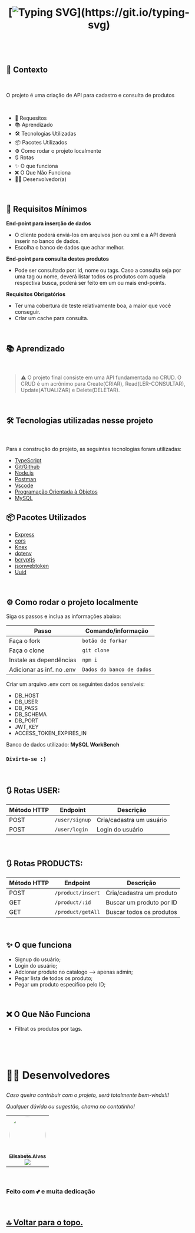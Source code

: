 <h1 align="center">
    <br>

[![Typing SVG](https://readme-typing-svg.herokuapp.com/?color=ffffff&size=38&center=true&vCenter=true&width=500&lines=👗+Case+Amaro+👔+!!!;)](https://git.io/typing-svg)

</h1>
<br>

<br>

## 🧠 Contexto

<br>

O projeto é uma criação de API para cadastro e consulta de produtos

<br>

- 📌 Requesitos
- 📚 Aprendizado
- 🛠️ Tecnologias Utilizadas
- 📦 Pacotes Utilizados
- ⚙️ Como rodar o projeto localmente
- 🔃 Rotas
- ✨ O que funciona
- ❌ O Que Não Funciona
- 👨‍💻 Desenvolvedor(a)

<br>

## 📌 Requisitos Mínimos

**End-point para inserção de dados**

- O cliente poderá enviá-los em arquivos json ou xml e a API deverá inserir no banco de dados.
- Escolha o banco de dados que achar melhor.

**End-point para consulta destes produtos**

- Pode ser consultado por: id, nome ou tags. Caso a consulta seja por uma tag ou nome, deverá listar todos os produtos com aquela respectiva busca, poderá ser feito em um ou mais end-points.

**Requisitos Obrigatórios**

- Ter uma cobertura de teste relativamente boa, a maior que você conseguir.
- Criar um cache para consulta.

<br>

## 📚 Aprendizado

<br>

> ⚠️ O projeto final consiste em uma API fundamentada no CRUD. O CRUD é um acrônimo para Create(CRIAR), Read(LER-CONSULTAR), Update(ATUALIZAR) e Delete(DELETAR).

<br>

## 🛠️ Tecnologias utilizadas nesse projeto

<br>

Para a construção do projeto, as seguintes tecnologias foram utilizadas:

- [TypeScript](https://www.typescriptlang.org/)
- [Git/Github](https://github.com/)
- [Node.js](https://nodejs.org/en/)
- [Postman](https://www.postman.com/)
- [Vscode](https://code.visualstudio.com/)
- [Programação Orientada à Objetos](https://www.devmedia.com.br/os-4-pilares-da-programacao-orientada-a-objetos/9264)
- [MySQL](https://www.mysql.com/)

## 📦 Pacotes Utilizados

- [Express](https://expressjs.com/pt-br/)
- [cors](https://www.npmjs.com/package/cors)
- [Knex](https://knexjs.org/)
- [dotenv](https://www.npmjs.com/package/dotenv)
- [bcryptjs](https://www.npmjs.com/package/bcryptjs)
- [jsonwebtoken](https://www.npmjs.com/package/jsonwebtoken)
- [Uuid](https://www.uuidgenerator.net/)

<br>

## ⚙️ Como rodar o projeto localmente

Siga os passos e inclua as informações abaixo:

| Passo                     | Comando/informação        |
| ------------------------- | ------------------------- |
| Faça o fork               | `botão de forkar`         |
| Faça o clone              | `git clone`               |
| Instale as dependências   | `npm i`                   |
| Adicionar as inf. no .env | `Dados do banco de dados` |

Criar um arquivo .env com os seguintes dados sensíveis:

- DB_HOST
- DB_USER
- DB_PASS
- DB_SCHEMA
- DB_PORT
- JWT_KEY
- ACCESS_TOKEN_EXPIRES_IN

Banco de dados utilizado: **MySQL WorkBench**

### `Divirta-se :)`

<br>

## 🔃 Rotas USER:

| Método HTTP | Endpoint       | Descrição                |
| ----------- | -------------- | ------------------------ |
| POST        | `/user/signup` | Cria/cadastra um usuário |
| POST        | `/user/login`  | Login do usuário         |

<br>

## 🔃 Rotas PRODUCTS:

| Método HTTP | Endpoint          | Descrição                |
| ----------- | ----------------- | ------------------------ |
| POST        | `/product/insert` | Cria/cadastra um produto |
| GET         | `/product/:id`    | Buscar um produto por ID |
| GET         | `/product/getAll` | Buscar todos os produtos |

<br>

## ✨ O que funciona

- Signup do usuário;
- Login do usuário;
- Adcionar produto no catalogo --> apenas admin;
- Pegar lista de todos os produto;
- Pegar um produto especifico pelo ID;

<br>

## ❌ O Que Não Funciona

- Filtrat os produtos por tags.

<h1>
    <br>
    <p style=" font-weight: bold;">👨‍💻 Desenvolvedores</p>
</h1>

<table>

_Caso queira contribuir com o projeto, será totalmente bem-vindx!!!_

_Qualquer dúvida ou sugestão, chama no contatinho!_

  <tr>     
   <td align="center"><a href="https://github.com/elisabetealves"><img style="border-radius: 50%;" src="https://unavatar.now.sh/github/elisabetealves" width="100px;" alt=""/><br /><sub><b>Elisabete Alves</b></sub></a><br /><a href="https://www.linkedin.com/in/elisabete-a-santos/"> <img src="https://img.shields.io/badge/LinkedIn-0077B5?style=for-the-badge&logo=linkedin&logoColor=white" /></a> </td> 
  </tr>

</table>

<br>

### Feito com 💕 e muita dedicação

<br>

<h2>
  <a href='#top'>🔝 Voltar para o topo.</a>
</h2>

<br>
